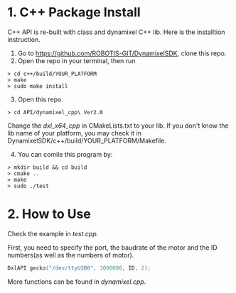 # 1. C++ Package Install

C++ API is re-built with class and dynamixel C++ lib. Here is the installtion instruction.

1. Go to https://github.com/ROBOTIS-GIT/DynamixelSDK, clone this repo.
2. Open the repo in your terminal, then run 
```shell
> cd c++/build/YOUR_PLATFORM
> make
> sudo make install
```
3. Open this repo.
```shell
> cd API/dynamixel_cpp\ Ver2.0
```
Change the *dxl_x64_cpp* in CMakeLists.txt to your lib. If you don't know the lib name of your platform, you may check it in DynamixelSDK/c++/build/YOUR_PLATFORM/Makefile.

4. You can comile this program by:
```shell
> mkdir build && cd build
> cmake ..
> make
> sudo ./test
```
# 2. How to Use

Check the example in *test.cpp*.

First, you need to specify the port, the baudrate of the motor and the ID numbers(as well as the numbers of motor).


```C++
DxlAPI gecko("/dev/ttyUSB0", 3000000, ID, 2);
```

More functions can be found in *dynamixel.cpp*.
